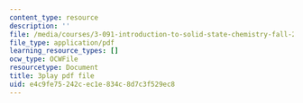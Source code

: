 ```yaml
---
content_type: resource
description: ''
file: /media/courses/3-091-introduction-to-solid-state-chemistry-fall-2018/e4c9fe75242cec1e834c8d7c3f529ec8_btZ-VFW4wpY.pdf
file_type: application/pdf
learning_resource_types: []
ocw_type: OCWFile
resourcetype: Document
title: 3play pdf file
uid: e4c9fe75-242c-ec1e-834c-8d7c3f529ec8
---
```

